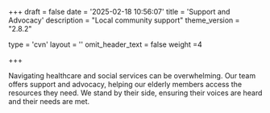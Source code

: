 +++
draft = false
date = '2025-02-18 10:56:07'
title = 'Support and Advocacy'
description = "Local community support"
theme_version = "2.8.2"

type = 'cvn'
layout = ''
omit_header_text = false
weight =4

+++

Navigating healthcare and social services can be overwhelming. Our team offers support and advocacy, helping our elderly members access the resources they need. We stand by their side, ensuring their voices are heard and their needs are met.<!--more-->
